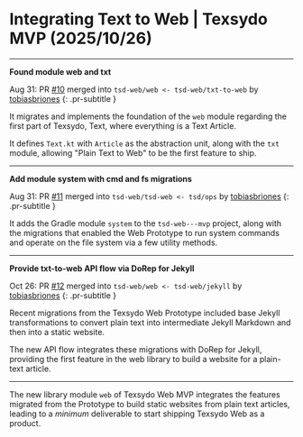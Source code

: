 <!-- Copyright (c) 2025 Tobias Briones. All rights reserved. -->
<!-- SPDX-License-Identifier: CC-BY-4.0 -->
<!-- This file is part of https://github.com/tobiasbriones/blog -->

# Integrating Text to Web | Texsydo MVP (2025/10/26)

---

**Found module web and txt**

Aug 31: PR [#10](https://github.com/texsydo/texsydo---mvp/pull/10) merged into
`tsd-web/web <- tsd-web/txt-to-web`
by [tobiasbriones](https://github.com/tobiasbriones)
{: .pr-subtitle }

It migrates and implements the foundation of the `web` module regarding the
first part of Texsydo, Text, where everything is a Text Article.

It defines `Text.kt` with `Article` as the abstraction unit, along with the
`txt` module, allowing "Plain Text to Web" to be the first feature to ship.

---

**Add module system with cmd and fs migrations**

Aug 31: PR [#11](https://github.com/texsydo/texsydo---mvp/pull/11) merged into
`tsd-web/tsd-web <- tsd/ops`
by [tobiasbriones](https://github.com/tobiasbriones)
{: .pr-subtitle }

It adds the Gradle module `system` to the `tsd-web---mvp` project, along with
the migrations that enabled the Web Prototype to run system commands and operate
on the file system via a few utility methods.

---

**Provide txt-to-web API flow via DoRep for Jekyll**

Oct 26: PR [#12](https://github.com/texsydo/texsydo---mvp/pull/12) merged into
`tsd-web/web <- tsd-web/jekyll`
by [tobiasbriones](https://github.com/tobiasbriones)
{: .pr-subtitle }

Recent migrations from the Texsydo Web Prototype included base Jekyll
transformations to convert plain text into intermediate Jekyll Markdown and then
into a static website.

The new API flow integrates these migrations with DoRep for Jekyll, providing
the first feature in the web library to build a website for a plain-text
article.

---

The new library module `web` of Texsydo Web MVP integrates the features migrated
from the Prototype to build static websites from plain text articles, leading to
a *minimum* deliverable to start shipping Texsydo Web as a product. 
